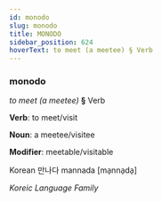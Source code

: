 ```yaml
---
id: monodo
slug: monodo
title: MONODO
sidebar_position: 624
hoverText: to meet (a meetee) § Verb
---
```


### monodo

*to meet (a meetee)* **§** Verb

**Verb**: to meet/visit

**Noun**: a meetee/visitee

**Modifier**: meetable/visitable

Korean 만나다 mannada [ma̠nna̠da̠]

*Koreic Language Family*
